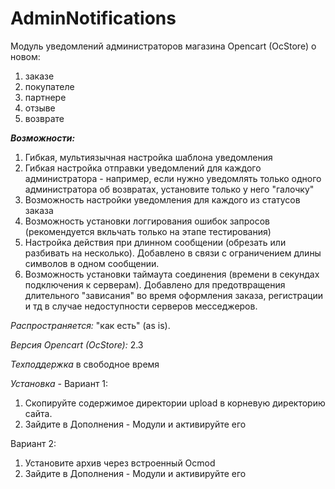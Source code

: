 # AdminNotifications

Модуль уведомлений администраторов магазина Opencart (OcStore) о новом:
1) заказе
2) покупателе
3) партнере
4) отзыве
5) возврате

***Возможности:***
1. Гибкая, мультиязычная настройка шаблона уведомления
2. Гибкая настройка отправки уведомлений для каждого администратора - например, если нужно уведомлять только одного администратора об возвратах, установите только у него "галочку"
3. Возможность настройки уведомления для каждого из статусов заказа
3. Возможность установки логгирования ошибок запросов (рекомендуется вкльчать только на этапе тестирования)
4. Настройка действия при длинном сообщении (обрезать или разбивать на несколько). Добавлено в связи с ограничением длины символов в одном сообщении.
5. Возможность установки таймаута соединения (времени в секундах подключения к серверам). Добавлено для предотвращения длительного "зависания" во время оформления заказа, регистрации и тд в случае недоступности серверов месседжеров.

*Распространяется:* "как есть" (as is).

*Версия Opencart (OcStore):* 2.3

*Техподдержка* в свободное время


*Установка* -
Вариант 1:
1. Скопируйте содержимое директории upload в корневую директорию сайта.
2. Зайдите в Дополнения - Модули и активируйте его

Вариант 2:
1. Установите архив через встроенный Ocmod
2. Зайдите в Дополнения - Модули и активируйте его
